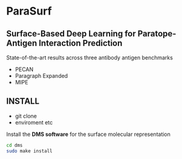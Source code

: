 # **ParaSurf**
## **Surface-Based Deep Learning for Paratope-Antigen Interaction Prediction**

State-of-the-art results across three antibody antigen benchmarks
* PECAN 
* Paragraph Expanded
* MIPE

[//]: # (![Alt text]&#40;images/graphical_abstract.jpg&#41;)


## INSTALL

- git clone 
- enviroment etc


Install the **DMS software** for the surface molecular representation
```bash
cd dms
sudo make install
```




